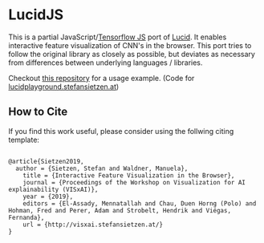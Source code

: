# LucidJS

This is a partial JavaScript/[Tensorflow JS](https://www.tensorflow.org/js) port of [Lucid](https://github.com/tensorflow/lucid). It enables interactive feature visualization of CNN's in the browser.
This port tries to follow the original library as closely as possible, but deviates as necessary from differences between underlying languages / libraries.

Checkout [this repository](https://github.com/stefsietz/LucidPlayground) for a usage example.
(Code for [lucidplayground.stefansietzen.at](http://lucidplayground.stefansietzen.at))

## How to Cite
If you find this work useful, please consider using the follwing citing template:

```

@article{Sietzen2019,
  author = {Sietzen, Stefan and Waldner, Manuela},
	title = {Interactive Feature Visualization in the Browser},
	journal = {Proceedings of the Workshop on Visualization for AI explainability (VISxAI)},
	year = {2019},
	editors = {El-Assady, Mennatallah and Chau, Duen Horng (Polo) and Hohman, Fred and Perer, Adam and Strobelt, Hendrik and Viégas, Fernanda},
	url = {http://visxai.stefansietzen.at/}
}


```
